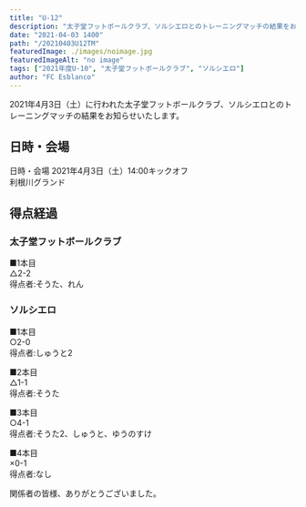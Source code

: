 ```yaml
---
title: "U-12"
description: "太子堂フットボールクラブ、ソルシエロとのトレーニングマッチの結果をお知らせいたします"
date: "2021-04-03 1400"
path: "/20210403U12TM"
featuredImage: ./images/noimage.jpg
featuredImageAlt: "no image"
tags: ["2021年度U-10", "太子堂フットボールクラブ", "ソルシエロ"]
author: "FC Esblanco"
---
```


2021年4月3日（土）に行われた太子堂フットボールクラブ、ソルシエロとのトレーニングマッチの結果をお知らせいたします。

## 日時・会場

日時・会場
2021年4月3日（土）14:00キックオフ  
利根川グランド

## 得点経過

### 太子堂フットボールクラブ

■1本目  
△2-2  
得点者:そうた、れん

### ソルシエロ

■1本目  
○2-0  
得点者:しゅうと2

■2本目  
△1-1  
得点者:そうた

■3本目  
○4-1  
得点者:そうた2、しゅうと、ゆうのすけ

■4本目  
×0-1  
得点者:なし


関係者の皆様、ありがとうございました。
